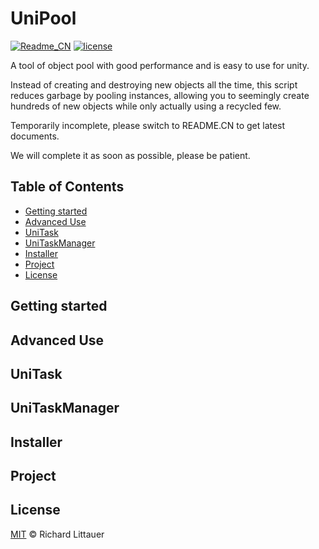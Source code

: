 ﻿# UniPool

[![Readme_CN](https://img.shields.io/badge/UniPool-中文文档-red)](https://github.com/XuanTools/UniPool/blob/main/README_CN.md) [![license](https://img.shields.io/badge/license-MIT-green)](https://github.com/XuanTools/UniPool/blob/main/LICENSE)

A tool of object pool with good performance and is easy to use for unity.

Instead of creating and destroying new objects all the time, this script reduces garbage by pooling instances, allowing you to seemingly create hundreds of new objects while only actually using a recycled few.

Temporarily incomplete, please switch to README.CN to get latest documents.

We will complete it as soon as possible, please be patient.

## Table of Contents

- [Getting started](#getting-started)
- [Advanced Use](#advanced-use)
- [UniTask](#unitask)
- [UniTaskManager](#unitaskmanager)
- [Installer](#installer)
- [Project](#project)
- [License](#license)

## Getting started

## Advanced Use

## UniTask

## UniTaskManager

## Installer

## Project

## License

[MIT](LICENSE) © Richard Littauer
